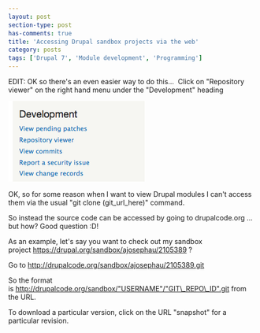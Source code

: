 ```yaml
---
layout: post
section-type: post
has-comments: true
title: 'Accessing Drupal sandbox projects via the web'
category: posts
tags: ['Drupal 7', 'Module development', 'Programming']
---
```


EDIT: OK so there's an even easier way to do this...  Click on "Repository viewer" on the right hand menu under the "Development" heading

![Screenshot 2013-12-24 14.52.26](/img/images/screenshot-2013-12-24-14-52-26.png)

OK, so for some reason when I want to view Drupal modules I can't access them via the usual "git clone (git\_url\_here)" command.

So instead the source code can be accessed by going to drupalcode.org ... but how? Good question :D!

As an example, let's say you want to check out my sandbox project https://drupal.org/sandbox/ajosephau/2105389 ?

Go to http://drupalcode.org/sandbox/ajosephau/2105389.git

So the format is http://drupalcode.org/sandbox/"USERNAME"/"GIT\_REPO\_ID".git from the URL.

To download a particular version, click on the URL "snapshot" for a particular revision.